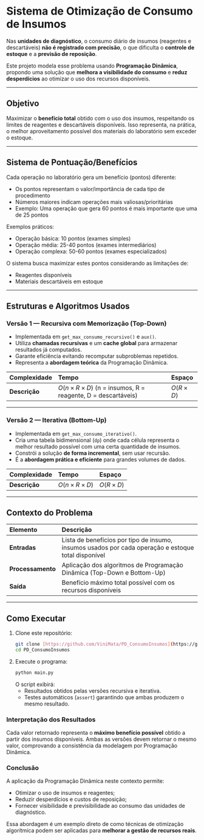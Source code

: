 # Sistema de Otimização de Consumo de Insumos

Nas **unidades de diagnóstico**, o consumo diário de insumos (reagentes e descartáveis) **não é registrado com precisão**, o que dificulta o **controle de estoque** e a **previsão de reposição**.

Este projeto modela esse problema usando **Programação Dinâmica**, propondo uma solução que **melhora a visibilidade do consumo** e **reduz desperdícios** ao otimizar o uso dos recursos disponíveis.

---

##  Objetivo

Maximizar o **benefício total** obtido com o uso dos insumos, respeitando os limites de reagentes e descartáveis disponíveis.
Isso representa, na prática, o melhor aproveitamento possível dos materiais do laboratório sem exceder o estoque.

---

##  Sistema de Pontuação/Benefícios

Cada operação no laboratório gera um benefício (pontos) diferente:
- Os pontos representam o valor/importância de cada tipo de procedimento
- Números maiores indicam operações mais valiosas/prioritárias
- Exemplo: Uma operação que gera 60 pontos é mais importante que uma de 25 pontos

Exemplos práticos:
- Operação básica: 10 pontos (exames simples)
- Operação média: 25-40 pontos (exames intermediários)
- Operação complexa: 50-60 pontos (exames especializados)

O sistema busca maximizar estes pontos considerando as limitações de:
- Reagentes disponíveis
- Materiais descartáveis em estoque

---

##  Estruturas e Algoritmos Usados

###  Versão 1 — Recursiva com Memorização (Top-Down)

- Implementada em `get_max_consumo_recursivo()` e `aux()`.
- Utiliza **chamadas recursivas** e um **cache global** para armazenar resultados já computados.
- Garante eficiência evitando recomputar subproblemas repetidos.
- Representa a **abordagem teórica** da Programação Dinâmica.

| Complexidade | Tempo | Espaço |
| :------------ | :----- | :------ |
| **Descrição** | $O(n \times R \times D)$ (n = insumos, R = reagente, D = descartáveis) | $O(R \times D)$ |

---

###  Versão 2 — Iterativa (Bottom-Up)

- Implementada em `get_max_consumo_iterativo()`.
- Cria uma tabela bidimensional (`dp`) onde cada célula representa o melhor resultado possível com uma certa quantidade de insumos.
- Constrói a solução **de forma incremental**, sem usar recursão.
- É a **abordagem prática e eficiente** para grandes volumes de dados.

| Complexidade | Tempo | Espaço |
| :------------ | :----- | :------ |
| **Descrição** | $O(n \times R \times D)$ | $O(R \times D)$ |

---

##  Contexto do Problema

| Elemento | Descrição |
| :--------- | :----------- |
| **Entradas** | Lista de benefícios por tipo de insumo, insumos usados por cada operação e estoque total disponível |
| **Processamento** | Aplicação dos algoritmos de Programação Dinâmica (Top-Down e Bottom-Up) |
| **Saída** | Benefício máximo total possível com os recursos disponíveis |

---

##  Como Executar

1. Clone este repositório:
    ```bash
    git clone [https://github.com/ViniMata/PD_ConsumoInsumos](https://github.com/ViniMata/PD_ConsumoInsumos)
    cd PD_ConsumoInsumos
    ```
2. Execute o programa:
    ```bash
    python main.py
    ```
    O script exibirá:
    * Resultados obtidos pelas versões recursiva e iterativa.
    * Testes automáticos (`assert`) garantindo que ambas produzem o mesmo resultado.

###  Interpretação dos Resultados

Cada valor retornado representa o **máximo benefício possível** obtido a partir dos insumos disponíveis.
Ambas as versões devem retornar o mesmo valor, comprovando a consistência da modelagem por Programação Dinâmica.

###  Conclusão

A aplicação da Programação Dinâmica neste contexto permite:

* Otimizar o uso de insumos e reagentes;
* Reduzir desperdícios e custos de reposição;
* Fornecer visibilidade e previsibilidade ao consumo das unidades de diagnóstico.

Essa abordagem é um exemplo direto de como técnicas de otimização algorítmica podem ser aplicadas para **melhorar a gestão de recursos reais**.

